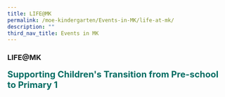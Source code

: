 ```yaml
---
title: LIFE@MK
permalink: /moe-kindergarten/Events-in-MK/life-at-mk/
description: ""
third_nav_title: Events in MK
---
```

### **LIFE@MK**

<b style="color:#016C62; font-size:20px;">Supporting Children's Transition from Pre-school to Primary 1</b><br>